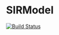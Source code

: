 # SIRModel

[![Build Status](https://github.com/Josh/SIRModel.jl/actions/workflows/CI.yml/badge.svg?branch=main)](https://github.com/Josh/SIRModel.jl/actions/workflows/CI.yml?query=branch%3Amain)
